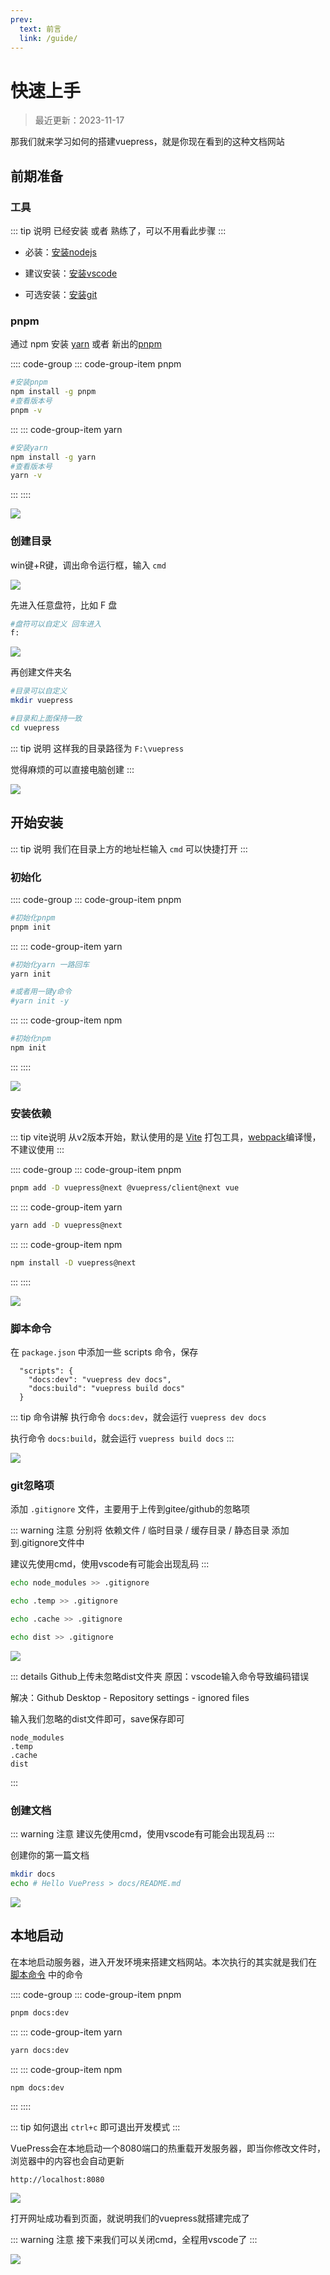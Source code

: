 ```yaml
---
prev:
  text: 前言
  link: /guide/
---
```


# 快速上手

> 最近更新：2023-11-17



那我们就来学习如何的搭建vuepress，就是你现在看到的这种文档网站


## 前期准备

### 工具

::: tip 说明
已经安装 或者 熟练了，可以不用看此步骤
:::

* 必装：[安装nodejs](https://yiov.top/website/nodejs#window%E5%AE%89%E8%A3%85)


* 建议安装：[安装vscode](https://yiov.top/daily/VSCode/)


* 可选安装：[安装git](https://yiov.top/daily/git)



### pnpm

通过 npm 安装 [yarn](https://www.yarnpkg.cn/) 或者 新出的[pnpm](https://pnpm.io/zh/)


:::: code-group
::: code-group-item pnpm
```sh
#安装pnpm
npm install -g pnpm
#查看版本号
pnpm -v
```
:::
::: code-group-item yarn
```sh
#安装yarn
npm install -g yarn
#查看版本号
yarn -v
```
:::
::::

![](./vuepress-02.png)



### 创建目录

win键+R键，调出命令运行框，输入 `cmd`

![](./vuepress-03.png)


先进入任意盘符，比如 F 盘

```sh
#盘符可以自定义 回车进入
f:
```

![](./vuepress-04.png)


再创建文件夹名


```sh
#目录可以自定义
mkdir vuepress

#目录和上面保持一致
cd vuepress
```

::: tip 说明
这样我的目录路径为 `F:\vuepress`

觉得麻烦的可以直接电脑创建
:::




![](./vuepress-05.png)




## 开始安装

::: tip 说明
我们在目录上方的地址栏输入 `cmd` 可以快捷打开
:::

### 初始化

:::: code-group
::: code-group-item pnpm
```sh
#初始化pnpm
pnpm init
```
:::
::: code-group-item yarn
```sh
#初始化yarn 一路回车
yarn init

#或者用一键y命令
#yarn init -y
```
:::
::: code-group-item npm
```sh
#初始化npm
npm init
```
:::
::::


![](./vuepress-06.png)



### 安装依赖

::: tip vite说明
从v2版本开始，默认使用的是 [Vite](https://vitejs.dev/) 打包工具，[webpack](https://webpack.js.org/)编译慢，不建议使用
:::


:::: code-group
::: code-group-item pnpm
```sh
pnpm add -D vuepress@next @vuepress/client@next vue
```
:::
::: code-group-item yarn
```sh
yarn add -D vuepress@next
```
:::
::: code-group-item npm
```sh
npm install -D vuepress@next
```
:::
::::


![](./vuepress-07.png)


### 脚本命令

在 `package.json` 中添加一些 scripts 命令，保存

```json{2-3}
  "scripts": {
    "docs:dev": "vuepress dev docs",
    "docs:build": "vuepress build docs"
  }
```

::: tip 命令讲解
执行命令 `docs:dev`，就会运行 `vuepress dev docs`

执行命令 `docs:build`，就会运行 `vuepress build docs`
:::

![](./vuepress-08.png)


### git忽略项

添加 `.gitignore` 文件，主要用于上传到gitee/github的忽略项

::: warning 注意
分别将 依赖文件 / 临时目录 / 缓存目录 / 静态目录 添加到.gitignore文件中

建议先使用cmd，使用vscode有可能会出现乱码
:::

```sh
echo node_modules >> .gitignore

echo .temp >> .gitignore

echo .cache >> .gitignore

echo dist >> .gitignore
```
![](./vuepress-09.png)


::: details Github上传未忽略dist文件夹
原因：vscode输入命令导致编码错误

解决：Github Desktop - Repository settings - ignored files

输入我们忽略的dist文件即可，save保存即可

```
node_modules
.temp
.cache
dist
```
:::




### 创建文档

::: warning 注意
建议先使用cmd，使用vscode有可能会出现乱码
:::

创建你的第一篇文档

```sh
mkdir docs
echo # Hello VuePress > docs/README.md
```


![](./vuepress-10.png)



## 本地启动

在本地启动服务器，进入开发环境来搭建文档网站。本次执行的其实就是我们在 [脚本命令](#脚本命令) 中的命令


:::: code-group
::: code-group-item pnpm
```sh
pnpm docs:dev
```
:::
::: code-group-item yarn
```sh
yarn docs:dev
```
:::
::: code-group-item npm
```sh
npm docs:dev
```
:::
::::

::: tip 如何退出
`ctrl+c` 即可退出开发模式
:::


VuePress会在本地启动一个8080端口的热重载开发服务器，即当你修改文件时，浏览器中的内容也会自动更新

`http://localhost:8080`

![](./vuepress-11.png)

打开网址成功看到页面，就说明我们的vuepress就搭建完成了

::: warning 注意
接下来我们可以关闭cmd，全程用vscode了
:::

![](./vuepress-12.png)

